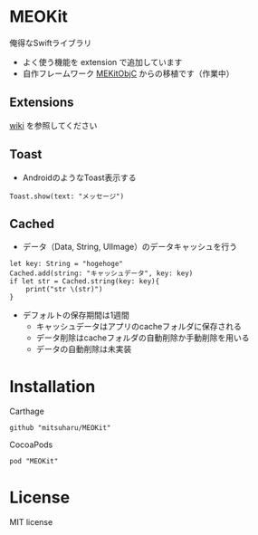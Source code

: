 # MEOKit

俺得なSwiftライブラリ

- よく使う機能を extension で追加しています
- 自作フレームワーク [MEKitObjC](https://github.com/mitsuharu/MEKitObjC_framework) からの移植です（作業中）


## Extensions

[wiki](https://github.com/mitsuharu/MEOKit/wiki) を参照してください

## Toast

- AndroidのようなToast表示する

```
Toast.show(text: "メッセージ")
```

## Cached

- データ（Data, String, UIImage）のデータキャッシュを行う

```
let key: String = "hogehoge"
Cached.add(string: "キャッシュデータ", key: key)
if let str = Cached.string(key: key){
    print("str \(str)")
}
```

- デフォルトの保存期間は1週間
	- キャッシュデータはアプリのcacheフォルダに保存される
	- データ削除はcacheフォルダの自動削除か手動削除を用いる
	- データの自動削除は未実装

# Installation


Carthage

```
github "mitsuharu/MEOKit"
```

CocoaPods

```
pod "MEOKit"
```


# License

MIT license





